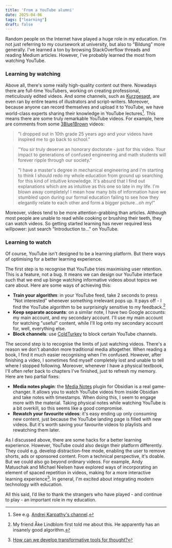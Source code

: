 ```yaml
---
title: 'From a YouTube alumni'
date: 2025-04-06
tags: ["learning"]
draft: false
---
```


Random people on the Internet have played a huge role in my education. I'm not just referring to my coursework at university, but also to "Bildung" more generally. I've learned a ton by browsing StackOverflow threads and reading Medium articles. However, I've probably learned the most from watching YouTube.

### Learning by watching
Above all, there's some really high-quality content out there. Nowadays there are full-time YouTubers, working on creating professional, meticulously edited videos. And some channels, such as [Kurzgesagt](https://www.youtube.com/channel/UCsXVk37bltHxD1rDPwtNM8Q), are even ran by entire teams of illustrators and script-writers. Moreover, because anyone can record themselves and upload it to YouTube, we have world-class experts sharing their knowledge in YouTube lectures[^1]. This means there are some truly remarkable YouTube videos. For example, here are comments from some [3Blue1Brown](https://www.youtube.com/@3blue1brown) videos:

> "I dropped out in 10th grade 25 years ago and your videos have inspired me to go back to school."

> "You sir truly deserve an honorary doctorate - just for this video. Your impact to generations of confused engineering and math students will forever ripple through our society."

> "I have a master's degree in mechanical engineering and I'm starting to think I should redo my whole education from ground up searching for this kind of intuitive knowledge. It's absurd that I find out explanations which are as intuitive as this one so late in my life. I'm blown away completely! I mean how many bits of information have we stumbled upon during our formal education failing to see how they elegantly relate to each other and form a bigger picture...oh my!"

Moreover, videos tend to be more attention-grabbing than articles. Although most people are unable to read while cooking or brushing their teeth, they can watch videos. So getting started learning has never required less willpower: just search "Introduction to..." on YouTube. 

### Learning to watch
Of course, YouTube isn't designed to be a learning platform. But there ways of optimising for a better learning experience.

The first step is to recognise that YouTube tries maximising user retention. This is a feature, not a bug. It means we can design our YouTube interface such that we end up binge watching informative videos about topics we care about. Here are some ways of achieving this:

- **Train your algorithm**: in your YouTube feed, take 2 seconds to press "Not interested" whenever something irrelevant pops up. It pays off - I find the YouTube algorithm to be surprisingly sensitive to my feedback.[^2]
- **Keep separate accounts**: on a similar note, I have two Google accounts: my main account, and my secondary account. I'll use my main account for watching "useful" content, while I'll log onto my secondary account for, well, everything else. 
- **Block channels**: use [ColdTurkey](https://getcoldturkey.com/support/how-to/allow-youtube-channel/) to block certain YouTube channels.

The second step is to recognise the limits of just watching videos. There's a reason we don't abandon more traditional media altogether. When reading a book, I find it much easier recognising when I'm confused. However, after finishing a video, I sometimes find myself completely lost and unable to tell where I stopped following. Moreover, whenever I have a physical textbook, I'll often refer back to chapters I've finished, just to refresh my memory. Here are two partial fixes:

- **Media notes plugin**: the [Media Notes](obsidian://show-plugin?id=media-notes) plugin for Obsidian is a real game-changer. It allows you to watch YouTube videos from inside Obsidian and take notes with timestamps. When doing this, I seem to engage more with the material. Taking physical notes while watching YouTube is a bit overkill, so this seems like a good compromise.
- **Rewatch your favourite videos**: it's easy ending up only consuming new content, just because the YouTube landing page is filled with new videos. But it's worth saving your favourite videos to playlists and rewatching them later.

As I discussed above, there are some hacks for a better learning experience. However, YouTube could also design their platform differently. They could e.g. develop distraction-free mode, enabling the user to remove shorts, ads or sponsored content. From a technical perspective, it's doable. But we could also go beyond ordinary videos. For example, Andy Matuschak and Michael Nielsen have explored ways of incorporating an element of spaced repetition in videos, making for a more interactive learning experience[^3]. In general, I'm excited about integrating modern technology with education.

All this said, I’d like to thank the strangers who have played - and continue to play - an important role in my education.

[^1]: See e.g. [Andrej Karpathy's channel](https://www.youtube.com/@AndrejKarpathy).
[^2]: My friend Åke Lindblom first told me about this. He apparently has an insanely good algorithm.
[^3]: [How can we develop transformative tools for thought?](https://numinous.productions/ttft/#mnemonic-video)
